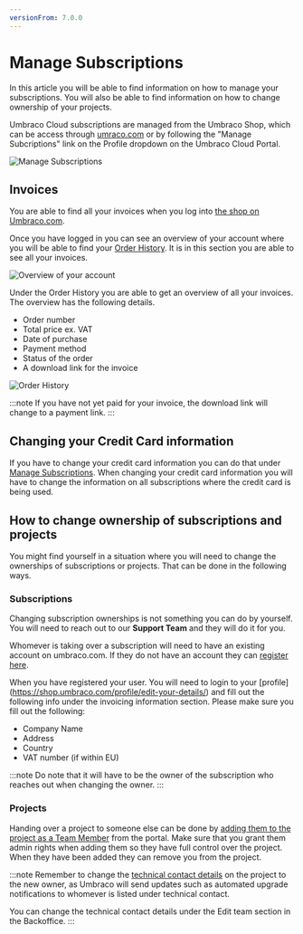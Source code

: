 ```yaml
---
versionFrom: 7.0.0
---
```


# Manage Subscriptions

In this article you will be able to find information on how to manage your subscriptions. You will also be able to find information on how to change ownership of your projects.

Umbraco Cloud subscriptions are managed from the Umbraco Shop, which can be access through [umraco.com](https://umbraco.com) or by following the "Manage Subcriptions" link on the Profile dropdown on the Umbraco Cloud Portal.

![Manage Subscriptions](images/manage-subscriptions.png)

## Invoices

You are able to find all your invoices when you log into [the shop on Umbraco.com](https://shop.umbraco.com/profile/sign-in?returnURL=%2fprofile).

Once you have logged in you can see an overview of your account where you will be able to find your [Order History](https://shop.umbraco.com/profile/options/order-history/). It is in this section you are able to see all your invoices.

![Overview of your account](images/account-overview.png)

Under the Order History you are able to get an overview of all your invoices. The overview has the following details.

- Order number
- Total price ex. VAT
- Date of purchase
- Payment method
- Status of the order
- A download link for the invoice

![Order History](images/order-history.png)

:::note
If you have not yet paid for your invoice, the download link will change to a payment link.
:::

## Changing your Credit Card information

If you have to change your credit card information you can do that under [Manage Subscriptions](https://shop.umbraco.com/profile/options/manage-subscriptions/). When changing your credit card information you will have to change the information on all subscriptions where the credit card is being used.

## How to change ownership of subscriptions and projects

You might find yourself in a situation where you will need to change the ownerships of subscriptions or projects. That can be done in the following ways.

### Subscriptions

Changing subscription ownerships is not something you can do by yourself. You will need to reach out to our __Support Team__ and they will do it for you.

Whomever is taking over a subscription will need to have an existing account on umbraco.com. If they do not have an account they can [register here](https://shop.umbraco.com/profile/register).

When you have registered your user. You will need to login to your [profile] (https://shop.umbraco.com/profile/edit-your-details/) and fill out the following info under the invoicing information section. Please make sure you fill out the following:

- Company Name 
- Address
- Country 
- VAT number (if within EU)


:::note
Do note that it will have to be the owner of the subscription who reaches out when changing the owner.
:::

### Projects

Handing over a project to someone else can be done by [adding them to the project as a Team Member](../Team-Members) from the portal. Make sure that you grant them admin rights when adding them so they have full control over the project. When they have been added they can remove you from the project.

:::note
Remember to change the [technical contact details](../Team-Members/Technical-Contact) on the project to the new owner, as Umbraco will send updates such as automated upgrade notifications to whomever is listed under technical contact.

You can change the technical contact details under the Edit team section in the Backoffice.
:::
